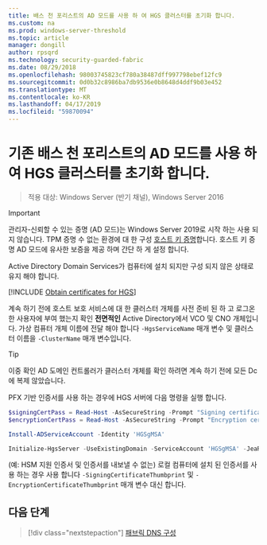 ```yaml
---
title: 배스 천 포리스트의 AD 모드를 사용 하 여 HGS 클러스터를 초기화 합니다.
ms.custom: na
ms.prod: windows-server-threshold
ms.topic: article
manager: dongill
author: rpsqrd
ms.technology: security-guarded-fabric
ms.date: 08/29/2018
ms.openlocfilehash: 98003745823cf780a38487dff997798ebef12fc9
ms.sourcegitcommit: 0d0b32c8986ba7db9536e0b8648d4ddf9b03e452
ms.translationtype: MT
ms.contentlocale: ko-KR
ms.lasthandoff: 04/17/2019
ms.locfileid: "59870094"
---
```

# <a name="initialize-the-hgs-cluster-using-ad-mode-in-an-existing-bastion-forest"></a>기존 배스 천 포리스트의 AD 모드를 사용 하 여 HGS 클러스터를 초기화 합니다.

>적용 대상: Windows Server (반기 채널), Windows Server 2016


>[!IMPORTANT]
>관리자-신뢰할 수 있는 증명 (AD 모드)는 Windows Server 2019로 시작 하는 사용 되지 않습니다. TPM 증명 수 없는 환경에 대 한 구성 [호스트 키 증명](guarded-fabric-initialize-hgs-key-mode-bastion.md)합니다. 호스트 키 증명 AD 모드에 유사한 보증을 제공 하며 간단 하 게 설정 합니다. 

Active Directory Domain Services가 컴퓨터에 설치 되지만 구성 되지 않은 상태로 유지 해야 합니다.

[!INCLUDE [Obtain certificates for HGS](../../../includes/guarded-fabric-initialize-hgs-default-step-two.md)] 

계속 하기 전에 호스트 보호 서비스에 대 한 클러스터 개체를 사전 준비 된 하 고 로그온 한 사용자에 부여 했는지 확인 **전면적인** Active Directory에서 VCO 및 CNO 개체입니다.
가상 컴퓨터 개체 이름에 전달 해야 합니다 `-HgsServiceName` 매개 변수 및 클러스터 이름을 `-ClusterName` 매개 변수입니다.

> [!TIP]
> 이중 확인 AD 도메인 컨트롤러가 클러스터 개체를 확인 하려면 계속 하기 전에 모든 Dc에 복제 않았습니다.

PFX 기반 인증서를 사용 하는 경우에 HGS 서버에 다음 명령을 실행 합니다.

```powershell
$signingCertPass = Read-Host -AsSecureString -Prompt "Signing certificate password"
$encryptionCertPass = Read-Host -AsSecureString -Prompt "Encryption certificate password"

Install-ADServiceAccount -Identity 'HGSgMSA'

Initialize-HgsServer -UseExistingDomain -ServiceAccount 'HGSgMSA' -JeaReviewersGroup 'HgsJeaReviewers' -JeaAdministratorsGroup 'HgsJeaAdmins' -HgsServiceName 'HgsService' -ClusterName 'HgsCluster' -SigningCertificatePath '.\signCert.pfx' -SigningCertificatePassword $signPass -EncryptionCertificatePath '.\encCert.pfx' -EncryptionCertificatePassword $encryptionCertPass -TrustActiveDirectory
```

(예: HSM 지원 인증서 및 인증서를 내보낼 수 없는) 로컬 컴퓨터에 설치 된 인증서를 사용 하는 경우 사용 합니다 `-SigningCertificateThumbprint` 및 `-EncryptionCertificateThumbprint` 매개 변수 대신 합니다.

## <a name="next-step"></a>다음 단계

>[!div class="nextstepaction"]
[패브릭 DNS 구성](guarded-fabric-configuring-fabric-dns-ad.md)

